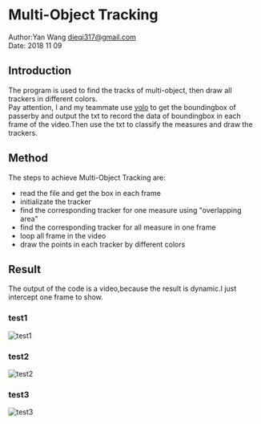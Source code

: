 # Multi-Object Tracking
Author:Yan Wang  <dieqi317@gmail.com> <br>
Date: 2018 11 09 <br>

## Introduction
The program is used to find the tracks of multi-object, then draw all trackers in different colors. <br>
Pay attention, I and my teammate use [yolo](https://pjreddie.com/darknet/yolo/) to get the boundingbox of passerby and output the txt to record the data of boundingbox in each frame of the video.Then use the txt to classify the measures and draw the trackers. <br>

## Method
The steps to achieve Multi-Object Tracking are:

- read the file and get the box in each frame
- initializate the tracker
- find the corresponding tracker for one measure using "overlapping area"
- find the corresponding tracker for all measure in one frame
- loop all frame in the video
- draw the points in each tracker by different colors

## Result
The output of the code is a video,because the result is dynamic.I just intercept one frame to show. <br>

### test1
![test1](http://p33eqsoxi.bkt.clouddn.com/video1_result1.png)  <br>

### test2
![test2](http://p33eqsoxi.bkt.clouddn.com/video1_result2.png)  <br>

### test3
![test3](http://p33eqsoxi.bkt.clouddn.com/video1_result3.png)  <br>
